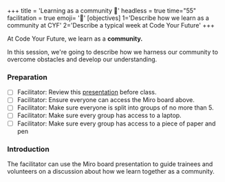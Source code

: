 +++
title = 'Learning as a community 🏫'
headless = true
time="55"
facilitation = true
emoji= '🧩'
[objectives]
    1='Describe how we learn as a community at CYF'
    2='Describe a typical week at Code Your Future'
+++

At Code Your Future, we learn as a **community.**

In this session, we're going to describe how we harness our community to overcome obstacles and develop our understanding.

### Preparation

- [ ] Facilitator: Review this [presentation](https://miro.com/app/board/uXjVPy92Cu8=/) before class.
- [ ] Facilitator: Ensure everyone can access the Miro board above.
- [ ] Facilitator: Make sure everyone is split into groups of no more than 5.
- [ ] Facilitator: Make sure every group has access to a laptop.
- [ ] Facilitator: Make sure every group has access to a piece of paper and pen

### Introduction

The facilitator can use the Miro board presentation to guide trainees and volunteers on a discussion about how we learn together as a community.
